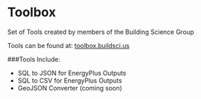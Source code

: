 Toolbox
=======

Set of Tools created by members of the Building Science Group

Tools can be found at: [toolbox.buildsci.us](http://toolbox.buildsci.us)

###Tools Include:
- SQL to JSON for EnergyPlus Outputs
- SQL to CSV for EnergyPlus Outputs
- GeoJSON Converter (coming soon)
